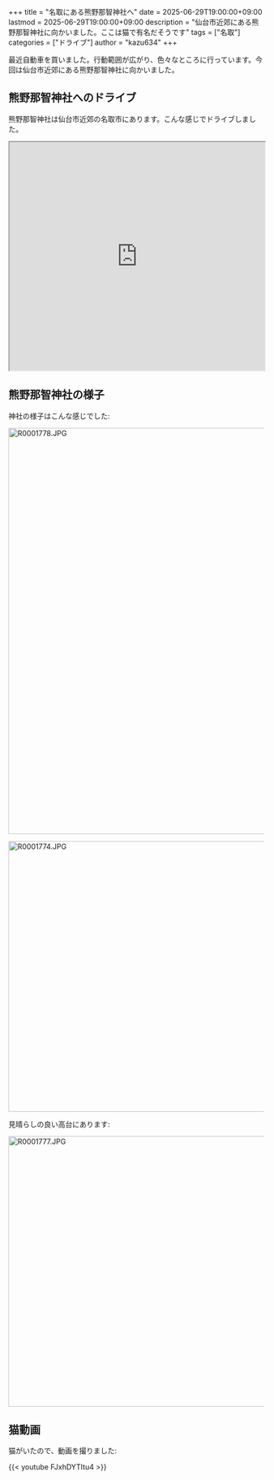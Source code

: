 +++
title = "名取にある熊野那智神社へ"
date = 2025-06-29T19:00:00+09:00
lastmod = 2025-06-29T19:00:00+09:00
description = "仙台市近郊にある熊野那智神社に向かいました。ここは猫で有名だそうです"
tags = ["名取"]
categories = ["ドライブ"]
author = "kazu634"
+++

最近自動車を買いました。行動範囲が広がり、色々なところに行っています。今回は仙台市近郊にある熊野那智神社に向かいました。

## 熊野那智神社へのドライブ
熊野那智神社は仙台市近郊の名取市にあります。こんな感じでドライブしました。

<iframe width="100%" height="450" src="http://blog.kazu634.com/gpxapp/?gpx=202506281412182305" title="ドライブ" referrerpolicy="origin-when-cross-origin"></iframe>

## 熊野那智神社の様子
神社の様子はこんな感じでした:

<a data-flickr-embed="true" href="https://www.flickr.com/photos/42332031@N02/54619363944/in/datetaken-public/" title="R0001778.JPG"><img src="https://live.staticflickr.com/65535/54619363944_e42bf11714_c.jpg" width="533" height="800" alt="R0001778.JPG"/></a><script async src="//embedr.flickr.com/assets/client-code.js" charset="utf-8"></script>

<a data-flickr-embed="true" href="https://www.flickr.com/photos/42332031@N02/54619363114/in/datetaken-public/" title="R0001774.JPG"><img src="https://live.staticflickr.com/65535/54619363114_4a5edc884c_c.jpg" width="800" height="533" alt="R0001774.JPG"/></a><script async src="//embedr.flickr.com/assets/client-code.js" charset="utf-8"></script>

見晴らしの良い高台にあります:

<a data-flickr-embed="true" href="https://www.flickr.com/photos/42332031@N02/54619161651/in/datetaken-public/" title="R0001777.JPG"><img src="https://live.staticflickr.com/65535/54619161651_7c8aec4940_c.jpg" width="800" height="533" alt="R0001777.JPG"/></a><script async src="//embedr.flickr.com/assets/client-code.js" charset="utf-8"></script>

## 猫動画
猫がいたので、動画を撮りました:

{{< youtube FJxhDYTItu4 >}}
